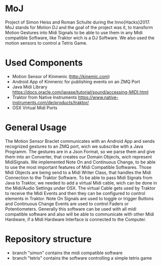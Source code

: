 # MoJ
Project of Simon Heiss and Roman Schulte during the Inno{Hacks}2017. MoJ stands for Motion DJ and the goal of the project was it, to transform Motion Gestures into Midi Signals to be able to use them in any Midi compatible Software, like Traktor wich is a DJ Software. We also used the motion sensors to control a Tetris Game.

# Used Components
- Motion Sensor of Kinmenic (http://kinemic.com)
- Android App of Kinmenic for publishing events on an ZMQ Port
- Java Midi Library https://docs.oracle.com/javase/tutorial/sound/accessing-MIDI.html
- Traktor from Native Instruments https://www.native-instruments.com/de/products/traktor/
- OSX Virtual Midi Ports

# General Usage
The Motion Sensor Braclet communicates with an Android App and sends recognized gestures to an ZMQ port, wich we subscribe with a Java Programm. The gestures are in a Json Format, so we parse them and give them into an Converter, that creates our Domain Objects, wich represent MidiSignals. We implemented Note On and Continuous Change, to be able to use the most important features of Midi Compatible Softwares. Those Midi Objects are being send to a Midi Writer Class, that handles the Midi Connection to the Traktor Software. To be able to pass Midi Signals from Java to Traktor, we needed to add a virtual Midi cable, wich can be done in the Midi/Audio Settings under OSX. The virtual Cable gets used by Traktor to receive the Midi Events and then they can be configured to control elements in Traktor. Note On Signals are used to toggle or trigger Buttons and Continuous Change Events are used to control Faders or Potentiometers. Generally this software can be used with all midi compatible software and also will be able to communicate with other Midi Hardware, if a Midi Hardware Interface is connected to the Computer.

# Repository structure
- branch "simon" contains the midi compatible software
- branch "tetris" contains the software controlling a simple tetris game
